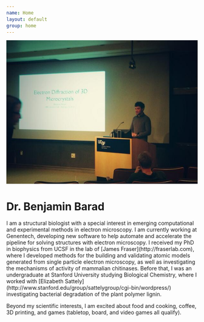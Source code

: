 ```yaml
---
name: Home
layout: default
group: home
---
```


<img src="/static/img/Giving_microed_talk.jpg" class="img-responsive center-block" alt="Giving a talk about recent developments in electron crystallography, February 2014"/>

<h1 class="text-center">Dr. Benjamin Barad</h1>

<p class="lead text-justify">
I am a structural biologist with a special interest in emerging computational and experimental methods in electron microscopy. I am currently working at Genentech, developing new software to help automate and accelerate the pipeline for solving structures with electron microscopy.  
I received my PhD in biophysics from UCSF in the lab of [James Fraser](http://fraserlab.com), where I developed methods for the building and validating atomic models generated from single particle electron microscopy, as well as investigating the mechanisms of activity of mammalian chitinases. 
Before that, I was an undergraduate at Stanford University studying Biological Chemistry, where I worked with [Elizabeth Sattely](http://www.stanford.edu/group/sattelygroup/cgi-bin/wordpress/) investigating bacterial degradation of the plant polymer lignin. 
  
 Beyond my scientific interests, I am excited about food and cooking, coffee, 3D printing, and games (tabletop, board, and video games all qualify). 
</p>
